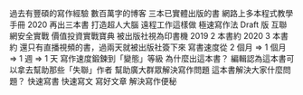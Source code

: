 過去有豐碩的寫作經驗
數百萬字的博客
三本已實體出版的書
網路上多本程式教學手冊
2020 再出三本書
打造超人大腦
遠程工作這樣做
極速寫作法
Draft 版
互聯網安全實戰
價值投資實戰寶典
被出版社視為印書機
2019 2 本書約
2020 3 本書約
還只有直播視頻的書，過兩天就被出版社簽下來
寫書速度從 2 個月 => 1 個月 => 1 週 => 1 天
寫作速度鍛鍊到「變態」等級
為什麼出這本書？
編輯認為這本書可以拿去幫助那些「失聯」作者
幫助廣大群眾解決寫作問題
這本書解決大家什麼問題？
快速寫書
快速寫文
寫好文章
解決寫作便秘
